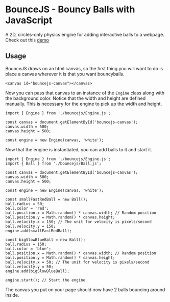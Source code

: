 # BounceJS - Bouncy Balls with JavaScript
A 2D, circles-only physics engine for adding interactive balls to a webpage.
Check out this [demo](https://www.benbowers.net/bouncejs/demo/index.html)

## Usage
BounceJS draws on an html canvas, so the first thing you will want to do is place a canvas wherever it is that you want bouncyballs.
```
<canvas id="bouncejs-canvas"></canvas>
```

Now you can pass that canvas to an instance of the `Engine` class along with the background color. Notice that the width and height are defined manually. This is necessary for the engine to pick up the width and height.
```
import { Engine } from './bouncejs/Engine.js';

const canvas = document.getElementById('bouncejs-canvas');
canvas.width = 500;
canvas.height = 500;

const engine = new Engine(canvas, 'white');
```

Now that the engine is instantiated, you can add balls to it and start it.
```
import { Engine } from './bouncejs/Engine.js';
import { Ball } from './bouncejs/Ball.js';

const canvas = document.getElementById('bouncejs-canvas');
canvas.width = 500;
canvas.height = 500;

const engine = new Engine(canvas, 'white');

const smallFastRedBall = new Ball();
ball.radius = 50;
ball.color = 'red';
ball.position.x = Math.random() * canvas.width; // Random position
ball.position.y = Math.random() * canvas.height;
ball.velocity.x = 150; // The unit for velocity is pixels/second
ball.velocity.y = 150;
engine.add(smallFastRedBall);

const bigSlowBlueBall = new Ball();
ball.radius = 150;
ball.color = 'blue';
ball.position.x = Math.random() * canvas.width; // Random position
ball.position.y = Math.random() * canvas.height;
ball.velocity.x = 50; // The unit for velocity is pixels/second
ball.velocity.y = 50;
engine.add(bigSlowBlueBall);

engine.start(); // Start the engine
```

The canvas you put on your page should now have 2 balls bouncing around inside.
